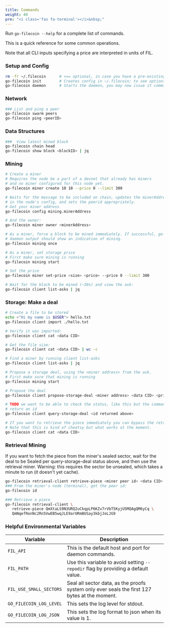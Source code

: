 ```yaml
---
title: Commands
weight: 40
pre: "<i class='fas fa-terminal'></i>&nbsp;"
---
```


Run `go-filecoin --help` for a complete list of commands.

This is a quick reference for some common operations.

Note that all CLI inputs specifying a price are interpreted in units of FIL.

### Setup and Config
```sh
rm -fr ~/.filecoin      # <== optional, in case you have a pre-existing install
go-filecoin init        # Creates config in ~/.filecoin; to see options: `go-filecoin init --help`
go-filecoin daemon      # Starts the daemon, you may now issue it commands in another terminal
```

### Network
```sh
### List and ping a peer
go-filecoin swarm peers
go-filecoin ping <peerID>
```

### Data Structures
```sh
###  View latest mined block
go-filecoin chain head
go-filecoin show block <blockID> | jq
```

### Mining

```sh
# Create a miner
# Requires the node be a part of a devnet that already has miners
# and no miner configured for this node yet.
go-filecoin miner create 10 10 --price 0 --limit 300

# Waits for the message to be included on chain, updates the minerAddress
# in the node's config, and sets the peerid appropriately.
# Get your miner address
go-filecoin config mining.minerAddress

# And the owner:
go-filecoin miner owner <minerAddress>

# As a miner, force a block to be mined immediately. If successful, go-filecoin
# daemon output should show an indication of mining.
go-filecoin mining once

# As a miner, set storage price
# First make sure mining is running
go-filecoin mining start

# Set the price
go-filecoin miner set-price <size> <price> --price 0 --limit 300

# Wait for the block to be mined (~30s) and view the ask:
go-filecoin client list-asks | jq

```

### Storage: Make a deal
```sh
# Create a file to be stored
echo <"Hi my name is $USER"> hello.txt
go-filecoin client import ./hello.txt

# Verify it was imported:
go-filecoin client cat <data CID>

# Get the file size:
go-filecoin client cat <data CID> | wc -c

# Find a miner by running client list-asks
go-filecoin client list-asks | jq

# Propose a storage deal, using the <miner address> from the ask.
# First make sure that mining is running
go-filecoin mining start

# Propose the deal
go-filecoin client propose-storage-deal <miner address> <data CID> <price> <durationBlocks>

# TODO we want to be able to check the status, like this but the command above doesn't
# return an id
go-filecoin client query-storage-deal <id returned above>

# If you want to retrieve the piece immediately you can bypass the retrieval market.
# Note that this is kind of cheatsy but what works at the moment.
go-filecoin client cat <data CID>
```

### Retrieval Mining
If you want to fetch the piece from the miner's sealed sector,
wait for the deal to be Sealed per query-storage-deal status above, and
then use the retrieval miner. Warning: this requires the sector be unsealed,
which takes a minute to run (it doesn't yet cache).

```sh
go-filecoin retrieval-client retrieve-piece <miner peer id> <data CID>
### From the miner's node (terminal), get the peer id:
go-filecoin id

### Retrieve a piece
go-filecoin retrieval-client \
   retrieve-piece QmXtaLS9N3URQ2uCkqpLP6KZv7rVbT5KyjU5MQAgQM6yCq \
   QmNqefRonNc2Rn5VwEB5wqJLE9arURmBUSay3kbjJoLJG9
```

### Helpful Environmental Variables
| Variable                | Description                                                                                    |
|-------------------------|------------------------------------------------------------------------------------------------|
| `FIL_API`               | This is the default host and port for daemon commands.                                         |
| `FIL_PATH`              | Use this variable to avoid setting `--repodir` flag by providing a default value.              |
| `FIL_USE_SMALL_SECTORS` | Seal all sector data, as the proofs system only ever seals the first 127 bytes at the moment. |
| `GO_FILECOIN_LOG_LEVEL` | This sets the log level for stdout.                                                            |
| `GO_FILECOIN_LOG_JSON`  | This sets the log format to json when its value is 1. |
